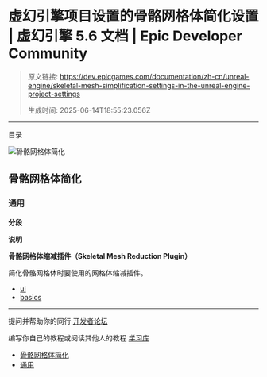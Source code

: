 # 虚幻引擎项目设置的骨骼网格体简化设置 | 虚幻引擎 5.6 文档 | Epic Developer Community

> 原文链接: https://dev.epicgames.com/documentation/zh-cn/unreal-engine/skeletal-mesh-simplification-settings-in-the-unreal-engine-project-settings
> 
> 生成时间: 2025-06-14T18:55:23.056Z

---

目录

![骨骼网格体简化](https://dev.epicgames.com/community/api/documentation/image/0da3ed1e-9d38-4df5-9d49-fcc0915504a2?resizing_type=fill&width=1920&height=335)

## 骨骼网格体简化

### 通用

**分段**

**说明**

**骨骼网格体缩减插件（Skeletal Mesh Reduction Plugin）**

简化骨骼网格体时要使用的网格体缩减插件。

-   [ui](https://dev.epicgames.com/community/search?query=ui)
-   [basics](https://dev.epicgames.com/community/search?query=basics)

* * *

提问并帮助你的同行 [开发者论坛](https://forums.unrealengine.com/categories?tag=unreal-engine)

编写你自己的教程或阅读其他人的教程 [学习库](https://dev.epicgames.com/community/unreal-engine/learning)

-   [骨骼网格体简化](/documentation/zh-cn/unreal-engine/skeletal-mesh-simplification-settings-in-the-unreal-engine-project-settings#%E9%AA%A8%E9%AA%BC%E7%BD%91%E6%A0%BC%E4%BD%93%E7%AE%80%E5%8C%96)
-   [通用](/documentation/zh-cn/unreal-engine/skeletal-mesh-simplification-settings-in-the-unreal-engine-project-settings#%E9%80%9A%E7%94%A8)